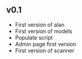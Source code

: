 ## v0.1

* First version of alan
* First version of models
* Populate script
* Admin page first version
* First version of scanner